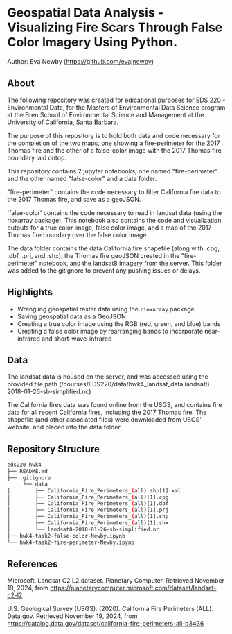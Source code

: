 # Geospatial Data Analysis - Visualizing Fire Scars Through False Color Imagery Using Python.

Author: Eva Newby (https://github.com/evajnewby)

## About

The following repository was created for edicational purposes for EDS 220 - Environmental Data, for the Masters of Environmental Data Science program at the Bren School of Environmental Science and Management at the University of California, Santa Barbara. 

The purpose of this repository is to hold both data and code necessary for the completion of the two maps, one showing a fire-perimeter for the 2017 Thomas fire and the other of a false-color image with the 2017 Thomas fire boundary laid ontop. 

This repository contains 2 jupyter notebooks, one named "fire-perimeter" and the other named "false-color" and a data folder. 

"fire-perimeter" contains the code necessary to filter California fire data to the 2017 Thomas fire, and save as a geoJSON.

'false-color' contains the code necessary to read in landsat data (using the rioxarray package). This notebook also contains the code and visualization outputs for a true color image, false color image, and a map of the 2017 Thomas fire boundary over the false color image. 

The data folder contains the data California fire shapefile (along with .cpg, .dbf, .prj, and .shx), the Thomas fire geoJSON created in the "fire-perimeter" notebook, and the landsat8 imagery from the server. This folder was added to the gitignore to prevent any pushing issues or delays.

## Highlights
- Wrangling geospatial raster data using the `rioxarray` package
- Saving geospatial data as a GeoJSON
- Creating a true color image using the RGB (red, green, and blue) bands
- Creating a false color image by rearranging bands to incorporate near-infrared and short-wave-infrared

## Data
The landsat data is housed on the server, and was accessed using the provided file path (/courses/EDS220/data/hwk4_landsat_data landsat8-2018-01-26-sb-simplified.nc)

The California fires data was found online from the USGS, and contains fire data for all recent California fires, including the 2017 Thomas fire. The shapefile (and other associated files) were downloaded from USGS' website, and placed into the data folder. 

## Repository Structure
```bash
eds220-hwk4
├── README.md
├── .gitignore
     └── data
│        ├── California_Fire_Perimeters_(all).shp[1].xml
│        ├── California_Fire_Perimeters_(all)[1].cpg
│        ├── California_Fire_Perimeters_(all)[1].dbf
│        ├── California_Fire_Perimeters_(all)[1].prj
│        ├── California_Fire_Perimeters_(all)[1].shp
│        ├── California_Fire_Perimeters_(all)[1].shx
│        └── landsat8-2018-01-26-sb-simplified.nc
├── hwk4-task2-false-color-Newby.ipynb
└── hwk4-task2-fire-perimeter-Newby.ipynb
```
## References
Microsoft. Landsat C2 L2 dataset. Planetary Computer. Retrieved November 19, 2024, from https://planetarycomputer.microsoft.com/dataset/landsat-c2-l2

U.S. Geological Survey (USGS). (2020). California Fire Perimeters (ALL). Data.gov. Retrieved November 19, 2024, from https://catalog.data.gov/dataset/california-fire-perimeters-all-b3436
